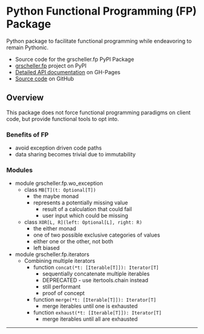 # Python Functional Programming (FP) Package 

Python package to facilitate functional programming while endeavoring to
remain Pythonic.

* Source code for the grscheller.fp PyPI Package
* [grscheller.fp][1] project on PyPI
* [Detailed API documentation][2] on GH-Pages
* [Source code][3] on GitHub

## Overview

This package does not force functional programming paradigms on client
code, but provide functional tools to opt into.

### Benefits of FP

* avoid exception driven code paths
* data sharing becomes trivial due to immutability

### Modules

* module grscheller.fp.wo\_exception
  * class `MB[T](t: Optional[T])`
    * the maybe monad
    * represents a potentially missing value
      * result of a calculation that could fail
      * user input which could be missing
  * class `XOR[L, R](left: Optional[L], right: R)`
    * the either monad
    * one of two possible exclusive categories of values
    * either one or the other, not both
    * left biased
* module grscheller.fp.iterators
  * Combining multiple iterators
    * function `concat(*t: [Iterable[T]]): Iterator[T]`
      * sequentially concatenate multiple iterables
      * DEPRECATED - use itertools.chain instead
      * still performant
      * proof of concept
    * function `merge(*t: [Iterable[T]]): Iterator[T]`
      * merge iterables until one is exhausted
    * function `exhaust(*t: [Iterable[T]]): Iterator[T]`
      * merge iterables until all are exhausted

---

[1]: https://pypi.org/project/grscheller.fp/
[2]: https://grscheller.github.io/fp/API/development/html/grscheller/datastructures/index.html
[3]: https://github.com/grscheller/fp/
